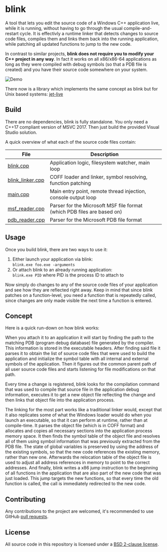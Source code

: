 blink
=====

A tool that lets you edit the source code of a Windows C++ application live, while it is running, without having to go through the usual compile-and-restart cycle. It is effectivly a runtime linker that detects changes to source code files, compiles them and links them back into the running application, while patching all updated functions to jump to the new code.

In contrast to similar projects, **blink does not require you to modify your C++ project in any way**. In fact it works on all x86/x86-64 applications as long as they were compiled with debug symbols (so that a PDB file is created) and you have their source code somewhere on your system.

![Demo](https://i.imgur.com/sUu3asj.gif)

There now is a library which implements the same concept as blink but for Unix based systems: [jet-live](https://github.com/ddovod/jet-live)

## Build

There are no dependencies, blink is fully standalone. You only need a C++17 compliant version of MSVC 2017. Then just build the provided Visual Studio solution.

A quick overview of what each of the source code files contain:

|File                                       |Description                                                            |
|-------------------------------------------|-----------------------------------------------------------------------|
|[blink.cpp](source/blink.cpp)              |Application logic, filesystem watcher, main loop                       |
|[blink_linker.cpp](source/blink_linker.cpp)|COFF loader and linker, symbol resolving, function patching            |
|[main.cpp](source/main.cpp)                |Main entry point, remote thread injection, console output loop         |
|[msf_reader.cpp](source/msf_reader.cpp)    |Parser for the Microsoft MSF file format (which PDB files are based on)|
|[pdb_reader.cpp](source/pdb_reader.cpp)    |Parser for the Microsoft PDB file format                               |

## Usage

Once you build blink, there are two ways to use it:
1) Either launch your application via blink:\
	```blink.exe foo.exe -arguments```
2) Or attach blink to an already running application:\
	```blink.exe PID``` where PID is the process ID to attach to

Now simply do changes to any of the source code files of your application and see how they are reflected right away. Keep in mind that since blink patches on a function-level, you need a function that is repeatedly called, since changes are only made visible the next time a function is entered.

## Concept

Here is a quick run-down on how blink works:

When you attach it to an application it will start by finding the path to the matching PDB (program debug database) file generated by the compiler. This information is stored in the executable headers. After finding said file it parses it to obtain the list of source code files that were used to build the application and initialize the symbol table with all internal and external symbols of the application. Then it figures out the common parent path of all user source code files and starts listening for file modifications on that path.

Every time a change is registered, blink looks for the compilation command that was used to compile that source file in the application debug information, executes it to get a new object file reflecting the change and then links that object file into the application process.

The linking for the most part works like a traditional linker would, except that it also replicates some of what the Windows loader would do when you launch an executable, so that it can perform at runtime, rather than at compile-time. It parses the object file (which is in COFF format) and allocates and copies all necessary sections into the application process memory space. It then finds the symbol table of the object file and resolves all of them using symbol information that was previously extracted from the PDB file. The state of global variables is preserved by using the address of the existing symbols, so that the new code references the existing memory, rather than new one. Afterwards the relocation table of the object file is used to adjust all address references in memory to point to the correct addresses. And finally, blink writes a x86 jump instruction to the beginning of all functions in the application that are also part of the new code that was just loaded. This jump targets the new functions, so that every time the old function is called, the call is immediately redirected to the new code.

## Contributing

Any contributions to the project are welcomed, it's recommended to use GitHub [pull requests](https://help.github.com/articles/using-pull-requests/).

## License

All source code in this repository is licensed under a [BSD 2-clause license](LICENSE.md).
